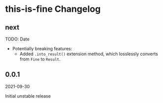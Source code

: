 # this-is-fine Changelog

<!-- markdownlint-disable no-trailing-punctuation -->

## next

TODO: Date

- Potentially breaking features:
  - Added `.into_result()` extension method, which losslessly converts from `Fine` to `Result`.

## 0.0.1

2021-09-30

Initial unstable release
